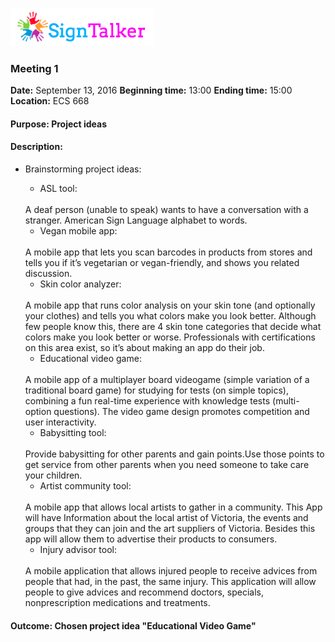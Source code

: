 ![Alt text](images/signtalkerlogo.png)

### Meeting 1

  __Date:__ September 13, 2016
  __Beginning time:__ 13:00
  __Ending time:__ 15:00
  __Location:__ ECS 668

#### Purpose: Project ideas

#### Description:

- Brainstorming project ideas:
  * ASL tool:
  <br>
      A deaf person (unable to speak) wants to have a conversation with a stranger. American Sign Language alphabet to words. 

  * Vegan mobile app:
  <br>
      A mobile app that lets you scan barcodes in products from stores and tells you if it’s vegetarian or vegan-friendly, and shows you related discussion.

  * Skin color analyzer:
  <br>
      A mobile app that runs color analysis on your skin tone (and optionally your clothes) and tells you what colors make you look better. Although few people know this, there are 4 skin tone categories that decide what colors make you look better or worse. Professionals with certifications on this area exist, so it’s about making an app do their job.

  * Educational video game:
  <br>
      A mobile app of a multiplayer board videogame (simple variation of a traditional board game) for studying for tests (on simple topics), combining a fun real-time experience with knowledge tests (multi-option questions). The video game design promotes competition and user interactivity.

  * Babysitting tool:
  <br>
      Provide babysitting for other parents and gain points.Use those points to get service from other parents when you need someone to take care your children.

  * Artist community tool:
  <br>
      A mobile app that allows local artists to gather in a community. This App will have Information about the local artist of Victoria, the events and groups that they can join and the art suppliers of Victoria. Besides this app will allow them to advertise their products to consumers.

  * Injury advisor tool:
  <br>
      A mobile application that allows injured people to receive advices from people that had, in the past, the same injury. This application will allow people to give advices and recommend doctors, specials, nonprescription medications and treatments. 

#### Outcome: Chosen project idea "Educational Video Game"




